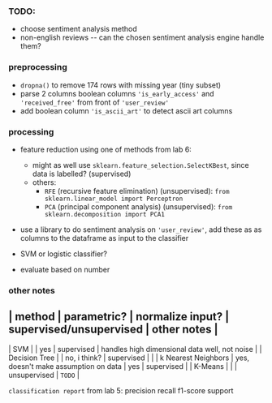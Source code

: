### TODO:
- choose sentiment analysis method
- non-english reviews -- can the chosen sentiment analysis engine handle them?
### preprocessing
- `dropna()` to remove 174 rows with missing year (tiny subset)
- parse 2 columns boolean columns `'is_early_access'` and `'received_free'` from front of `'user_review'`
- add boolean column `'is_ascii_art'` to detect ascii art columns

### processing
- feature reduction using one of methods from lab 6: 
  - might as well use `sklearn.feature_selection.SelectKBest`, since data is labelled? (supervised)
  - others: 
    - `RFE` (recursive feature elimination) (unsupervised): `from sklearn.linear_model import Perceptron`
    - `PCA` (principal component analysis) (unsupervised): `from sklearn.decomposition import PCA1`
    
- use a library to do sentiment analysis on `'user_review'`, add these as as columns to the dataframe as input to the classifier
- SVM or logistic classifier?
- evaluate based on number
### other notes

| method | parametric? | normalize input? | supervised/unsupervised | other notes |
---------------------------------------------------------------------------------------
| SVM | | yes | supervised | handles high dimensional data well, not noise |
| Decision Tree | | no, i think? | supervised | |
| k Nearest Neighbors | yes, doesn't make assumption on data | yes | supervised |   |
K-Means | | | unsupervised | `TODO` |

`classification report` from lab 5: precision    recall  f1-score   support
